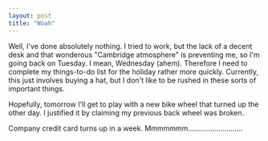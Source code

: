 ```yaml
---
layout: post
title: "Woah"
---
```

Well, I've done absolutely nothing. I tried to work, but the lack of a decent
desk and that wonderous "Cambridge atmosphere" is preventing me, so I'm going
back on Tuesday. I mean, Wednesday (ahem). Therefore I need to complete my
things-to-do list for the holiday rather more quickly. Currently, this just
involves buying a hat, but I don't like to be rushed in these sorts of
important things.

Hopefully, tomorrow I'll get to play with a new bike wheel that turned up the
other day. I justified it by claiming my previous back wheel was broken.

Company credit card turns up in a week. Mmmmmmm...........................
